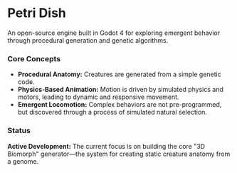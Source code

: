# Petri Dish

An open-source engine built in Godot 4 for exploring emergent behavior through procedural generation and genetic algorithms.

### Core Concepts

* **Procedural Anatomy:** Creatures are generated from a simple genetic code.
* **Physics-Based Animation:** Motion is driven by simulated physics and motors, leading to dynamic and responsive movement.
* **Emergent Locomotion:** Complex behaviors are not pre-programmed, but discovered through a process of simulated natural selection.

### Status

**Active Development:** The current focus is on building the core "3D Biomorph" generator—the system for creating static creature anatomy from a genome.
